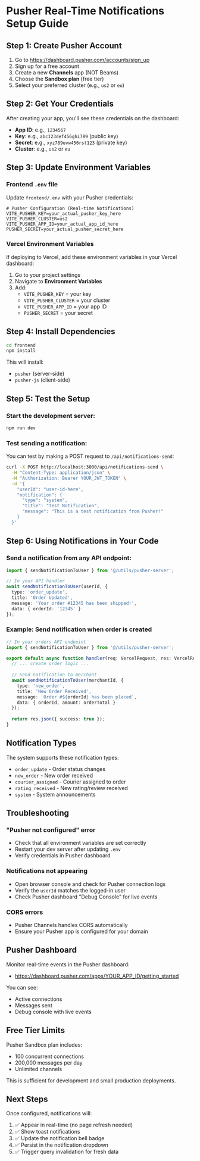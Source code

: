 # Pusher Real-Time Notifications Setup Guide

## Step 1: Create Pusher Account

1. Go to https://dashboard.pusher.com/accounts/sign_up
2. Sign up for a free account
3. Create a new **Channels** app (NOT Beams)
4. Choose the **Sandbox plan** (free tier)
5. Select your preferred cluster (e.g., `us2` or `eu`)

## Step 2: Get Your Credentials

After creating your app, you'll see these credentials on the dashboard:

- **App ID**: e.g., `1234567`
- **Key**: e.g., `abc123def456ghi789` (public key)
- **Secret**: e.g., `xyz789uvw456rst123` (private key)
- **Cluster**: e.g., `us2` or `eu`

## Step 3: Update Environment Variables

### Frontend `.env` file

Update `frontend/.env` with your Pusher credentials:

```env
# Pusher Configuration (Real-time Notifications)
VITE_PUSHER_KEY=your_actual_pusher_key_here
VITE_PUSHER_CLUSTER=us2
VITE_PUSHER_APP_ID=your_actual_app_id_here
PUSHER_SECRET=your_actual_pusher_secret_here
```

### Vercel Environment Variables

If deploying to Vercel, add these environment variables in your Vercel dashboard:

1. Go to your project settings
2. Navigate to **Environment Variables**
3. Add:
   - `VITE_PUSHER_KEY` = your key
   - `VITE_PUSHER_CLUSTER` = your cluster
   - `VITE_PUSHER_APP_ID` = your app ID
   - `PUSHER_SECRET` = your secret

## Step 4: Install Dependencies

```bash
cd frontend
npm install
```

This will install:
- `pusher` (server-side)
- `pusher-js` (client-side)

## Step 5: Test the Setup

### Start the development server:

```bash
npm run dev
```

### Test sending a notification:

You can test by making a POST request to `/api/notifications-send`:

```bash
curl -X POST http://localhost:3000/api/notifications-send \
  -H "Content-Type: application/json" \
  -H "Authorization: Bearer YOUR_JWT_TOKEN" \
  -d '{
    "userId": "user-id-here",
    "notification": {
      "type": "system",
      "title": "Test Notification",
      "message": "This is a test notification from Pusher!"
    }
  }'
```

## Step 6: Using Notifications in Your Code

### Send a notification from any API endpoint:

```typescript
import { sendNotificationToUser } from '@/utils/pusher-server';

// In your API handler
await sendNotificationToUser(userId, {
  type: 'order_update',
  title: 'Order Updated',
  message: 'Your order #12345 has been shipped!',
  data: { orderId: '12345' }
});
```

### Example: Send notification when order is created

```typescript
// In your orders API endpoint
import { sendNotificationToUser } from '@/utils/pusher-server';

export default async function handler(req: VercelRequest, res: VercelResponse) {
  // ... create order logic ...
  
  // Send notification to merchant
  await sendNotificationToUser(merchantId, {
    type: 'new_order',
    title: 'New Order Received',
    message: `Order #${orderId} has been placed`,
    data: { orderId, amount: orderTotal }
  });
  
  return res.json({ success: true });
}
```

## Notification Types

The system supports these notification types:

- `order_update` - Order status changes
- `new_order` - New order received
- `courier_assigned` - Courier assigned to order
- `rating_received` - New rating/review received
- `system` - System announcements

## Troubleshooting

### "Pusher not configured" error

- Check that all environment variables are set correctly
- Restart your dev server after updating `.env`
- Verify credentials in Pusher dashboard

### Notifications not appearing

- Open browser console and check for Pusher connection logs
- Verify the `userId` matches the logged-in user
- Check Pusher dashboard "Debug Console" for live events

### CORS errors

- Pusher Channels handles CORS automatically
- Ensure your Pusher app is configured for your domain

## Pusher Dashboard

Monitor real-time events in the Pusher dashboard:
- https://dashboard.pusher.com/apps/YOUR_APP_ID/getting_started

You can see:
- Active connections
- Messages sent
- Debug console with live events

## Free Tier Limits

Pusher Sandbox plan includes:
- 100 concurrent connections
- 200,000 messages per day
- Unlimited channels

This is sufficient for development and small production deployments.

## Next Steps

Once configured, notifications will:
1. ✅ Appear in real-time (no page refresh needed)
2. ✅ Show toast notifications
3. ✅ Update the notification bell badge
4. ✅ Persist in the notification dropdown
5. ✅ Trigger query invalidation for fresh data

